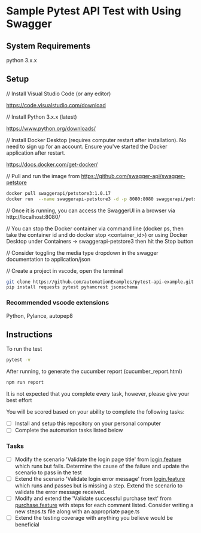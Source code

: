 # Sample Pytest API Test with Using Swagger

## System Requirements

python 3.x.x


## Setup

// Install Visual Studio Code (or any editor)

https://code.visualstudio.com/download


// Install Python 3.x.x (latest)

https://www.python.org/downloads/

// Install Docker Desktop (requires computer restart after installation). No need to sign up for an account. Ensure you've started the Docker application after restart.

https://docs.docker.com/get-docker/

// Pull and run the image from https://github.com/swagger-api/swagger-petstore
```bash
docker pull swaggerapi/petstore3:1.0.17
docker run  --name swaggerapi-petstore3 -d -p 8080:8080 swaggerapi/petstore3:1.0.17
```

// Once it is running, you can access the SwaggerUI in a browser via http://localhost:8080/

// You can stop the Docker container via command line (docker ps, then take the container id and do docker stop <container_id>) or using Docker Desktop under Containers -> swaggerapi-petstore3 then hit the Stop button

// Consider toggling the media type dropdown in the swagger documentation to application/json

// Create a project in vscode, open the terminal
```bash
git clone https://github.com/automationExamples/pytest-api-example.git
pip install requests pytest pyhamcrest jsonschema
```

### Recommended vscode extensions

Python, Pylance, autopep8


## Instructions
To run the test
```bash
pytest -v
```

After running, to generate the cucumber report (cucumber_report.html)
```bash
npm run report
```

It is not expected that you complete every task, however, please give your best effort 

You will be scored based on your ability to complete the following tasks:

- [ ] Install and setup this repository on your personal computer
- [ ] Complete the automation tasks listed below

### Tasks
- [ ] Modify the scenario 'Validate the login page title' from [login.feature](features/login.feature#8) which runs but fails. Determine the cause of the failure and update the scenario to pass in the test
- [ ] Extend the scenario 'Validate login error message' from [login.feature](features/login.feature#10) which runs and passes but is missing a step. Extend the scenario to validate the error message received.
- [ ] Modify and extend the 'Validate successful purchase text' from [purchase.feature](features/purchase.feature#6) with steps for each comment listed. Consider writing a new steps.ts file along with an appropriate page.ts
- [ ] Extend the testing coverage with anything you believe would be beneficial